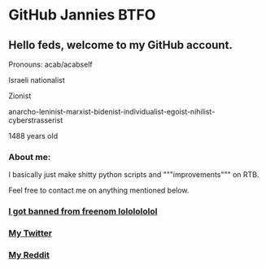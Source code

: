 # GitHub Jannies BTFO

## Hello feds, welcome to my GitHub account.

Pronouns: acab/acabself

Israeli nationalist

Zionist

anarcho-leninist-marxist-bidenist-individualist-egoist-nihilist-cyberstrasserist

1488 years old

### About me:

I basically just make shitty python scripts and """improvements""" on RTB.

Feel free to contact me on anything mentioned below.








### [I got banned from freenom lololololol](https://irontruth.tk)

### [My Twitter](https://twitter.com/shekelberg60000)

### [My Reddit](mailto:lol_no)
